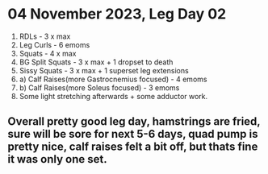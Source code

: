 # 04 November 2023, Leg Day 02

1. RDLs - 3 x max
2. Leg Curls - 6 emoms 
3. Squats - 4 x max
4. BG Split Squats - 3 x max + 1 dropset to death
5. Sissy Squats - 3 x max + 1 superset leg extensions
6. a) Calf Raises(more Gastrocnemius focused) - 4 emoms
6. b) Calf Raises(more Soleus focused) - 3 emoms
7. Some light stretching afterwards + some adductor work.

## Overall pretty good leg day, hamstrings are fried, sure will be sore for next 5-6 days, quad pump is pretty nice, calf raises felt a bit off, but thats fine it was only one set.
